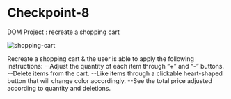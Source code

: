 # Checkpoint-8
DOM Project : recreate a shopping cart


![shopping-cart](https://github.com/chirazr/Checkpoint-8/assets/133530087/281f1734-560e-4620-92b5-c9711505a17b)

Recreate a shopping cart &  the user is able to apply the following instructions:
--Adjust the quantity of each item through  “+” and “-” buttons.
--Delete items from the cart.
--Like items through a clickable heart-shaped button that will change color accordingly.
--See the total price adjusted according to quantity and deletions.
